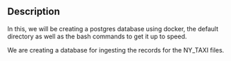 ## Description

In this, we will be creating a postgres database using docker, the default directory as well as the bash commands to get it up to speed.

We are creating a database for ingesting the records for the NY_TAXI files.
